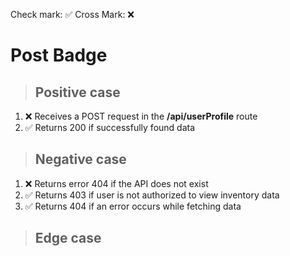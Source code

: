 Check mark: ✅
Cross Mark: ❌

# Post Badge

> ## Positive case

1. ❌ Receives a POST request in the **/api/userProfile** route
2. ✅ Returns 200 if successfully found data

> ## Negative case

1. ❌ Returns error 404 if the API does not exist
2. ✅ Returns 403 if user is not authorized to view inventory data
3. ✅ Returns 404 if an error occurs while fetching data

> ## Edge case
